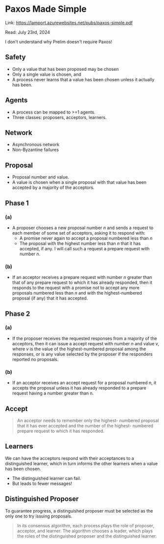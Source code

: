 # Paxos Made Simple

Link: https://lamport.azurewebsites.net/pubs/paxos-simple.pdf

Read: July 23rd, 2024

I don't understand why Prelim doesn't require Paxos!

## Safety

* Only a value that has been proposed may be chosen
* Only a single value is chosen, and
* A process never learns that a value has been chosen unless it actually has been.

## Agents

* A process can be mapped to >=1 agents.
* Three classes: proposers, acceptors, learners.

## Network

* Asynchronous network
* Non-Byzantine failures

## Proposal

* Proposal number and value.
* A value is chosen when a single proposal with that value has been accepted by a majority of the acceptors.

## Phase 1

### (a)
* A proposer chooses a new proposal number $n$ and sends a request to each member of some set of acceptors, asking it to respond with:
  * A promise never again to accept a proposal numbered less than $n$
  * The proposal with the highest number less than $n$ that it has accepted, if any.
I will call such a request a prepare request with number $n$.

### (b)

* If an acceptor receives a prepare request with number $n$ greater than that of any prepare request to which it has already responded, then it responds to the request with a promise not to accept any more proposals numbered less than $n$ and with the highest-numbered proposal (if any) that it has accepted.

## Phase 2

### (a)
* If the proposer receives the requested responses from a majority of the acceptors, then it can issue a accept request with number $n$ and value $v$, where $v$ is the value of the highest-numbered proposal among the responses, or is any value selected by the proposer if the responders reported no proposals.

### (b)
* If an acceptor receives an accept request for a proposal numbered n, it accepts the proposal unless it has already responded to a prepare request having a number greater than n.

## Accept

> An acceptor needs to remember only the highest- numbered proposal that it has ever accepted and the number of the highest- numbered prepare request to which it has responded.

## Learners

We can have the acceptors respond with their acceptances to a distinguished learner, which in turn informs the other learners when a value has been chosen.
* The distinguished learner can fail.
* But leads to fewer messages!

## Distinguished Proposer

To guarantee progress, a distinguished proposer must be selected as the only one to try issuing proposals.

> In its consensus algorithm, each process plays the role of proposer, acceptor, and learner. The algorithm chooses a leader, which plays the roles of the distinguished proposer and the distinguished learner.
